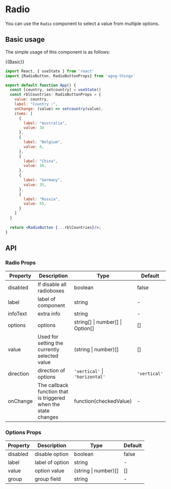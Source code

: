 # Radio
You can use the `Radio` component to select a value from multiple options.

## Basic usage
The simple usage of this component is as follows:

{{Basic}}
```jsx
import React, { useState } from 'react'
import {RadioButton, RadioButtonProps} from 'agog-things'

export default function App() {
  const [country, setcountry] = useState()
  const rblCountries: RadioButtonProps = {
    value: country,
    label: "Country :",
    onChange: (value) => setcountry(value),
    items: [
      {
        label: "Australia",
        value: 34
      },
      {
        label: "Belgium",
        value: 6,
      },
      {
        label: "China",
        value: 16,
      },
      {
        label: "Germany",
        value: 35,
      },
      {
        label: "Russia",
        value: 55,
      }
    ]
  }
  
  return <RadioButton {...rblCountries}/>;
}
```

## API
### Radio Props
| Property | Description | Type | Default |
| --- | --- | --- | --- |
| disabled | If disable all radioboxes | boolean | false |
| label | label of component | string | - |
| infoText | extra info | string | - |
| options | options | string\[] \| number\[] \| Option\[] | \[] |
| value | Used for setting the currently selected value | (string \| number)\[] | \[] |
| direction | direction of options | `'vertical'` \| `'horizontal'` | `'vertical'` |
| onChange | The callback function that is triggered when the state changes | function(checkedValue) | - |

### Options Props
| Property | Description | Type | Default |
| --- | --- | --- | --- |
| disabled | disable option | boolean | false |
| label | label of option | string | - |
| value | option value | (string \| number)\[] | \[] |
| group | group field | string | - |